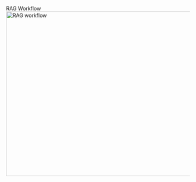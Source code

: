 RAG Workflow
<img src="assets/RAG workflow.png" alt="RAG workflow" style="width:600px;height:450px;">